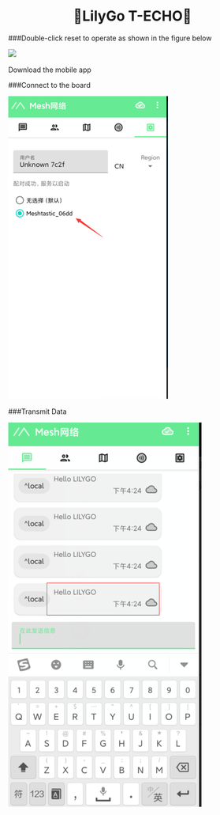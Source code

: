 <h1 align = "center">🌟LilyGo T-ECHO🌟</h1>

###Double-click reset to operate as shown in the figure below

![](../image/Meshtastic_pull.png)

Download the mobile app


###Connect to the board

![](../../image/app_Connect.png)

###Transmit Data

![](../../image/app_tx.png)
